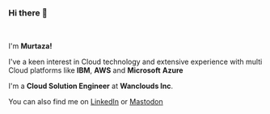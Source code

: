 ### Hi there 👋

<br/>

 I'm **Murtaza!**
 
 I've a keen interest in Cloud technology and extensive experience with multi Cloud platforms like **IBM**, **AWS** and **Microsoft** **Azure**
 
 I'm a **Cloud Solution Engineer** at **Wanclouds Inc**.

 You can also find me on [LinkedIn](https://www.linkedin.com/in/murtaza-anwar/) or [Mastodon]()
